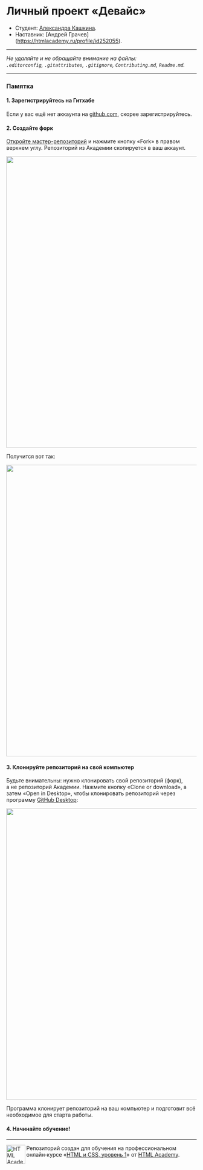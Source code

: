 # Личный проект «Девайс»

* Студент: [Александра Кашкина](https://up.htmlacademy.ru/htmlcss/26/user/832937).
* Наставник: [Андрей Грачев] (https://htmlacademy.ru/profile/id252055).

---

_Не удаляйте и не обращайте внимание на файлы:_<br>
_`.editorconfig`, `.gitattributes`, `.gitignore`, `Contributing.md`, `Readme.md`._

---

### Памятка

#### 1. Зарегистрируйтесь на Гитхабе

Если у вас ещё нет аккаунта на [github.com](https://github.com/join), скорее зарегистрируйтесь.

#### 2. Создайте форк

[Откройте мастер-репозиторий](https://github.com/htmlacademy-htmlcss/832937-device-26) и нажмите кнопку «Fork» в правом верхнем углу. Репозиторий из Академии скопируется в ваш аккаунт.

<img width='769' alt='' src='https://user-images.githubusercontent.com/10909/29038004-a420d688-7bae-11e7-9a40-8f72e1f3cac4.jpg'>

Получится вот так:

<img width='769' alt='' src='https://user-images.githubusercontent.com/10909/29038006-a4ff0afc-7bae-11e7-9786-c06aa082f7a4.jpg'>

#### 3. Клонируйте репозиторий на свой компьютер

Будьте внимательны: нужно клонировать свой репозиторий (форк), а не репозиторий Академии. Нажмите кнопку «Clone or download», а затем «Open in Desktop», чтобы клонировать репозиторий через программу [GitHub Desktop](https://desktop.github.com):

<img width='769' alt='' src='https://user-images.githubusercontent.com/10909/29038009-a63d0cca-7bae-11e7-9c84-95e21fcbff13.jpg'>

Программа клонирует репозиторий на ваш компьютер и подготовит всё необходимое для старта работы.

#### 4. Начинайте обучение!

---

<a href='https://htmlacademy.ru/intensive/htmlcss'><img align='left' width='50' height='50' alt='HTML Academy' src='https://up.htmlacademy.ru/static/img/intensive/htmlcss/logo-for-github-2.png'></a>

Репозиторий создан для обучения на профессиональном онлайн‑курсе «[HTML и CSS, уровень 1](https://htmlacademy.ru/intensive/htmlcss)» от [HTML Academy](https://htmlacademy.ru).
